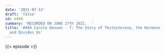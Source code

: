 ```yaml
---
date: '2021-07-12'
draft: 'false'
id: e494
summary: 'RECORDED ON JUNE 17th 2021.  '
title: '#494 Carole Hooven - T: The Story of Testosterone, the Hormone that Dominates
  and Divides Us'
---
```

{{< episode >}}
